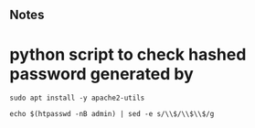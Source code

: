 ## Notes
# python script to check hashed password generated by


```
sudo apt install -y apache2-utils
```

```
echo $(htpasswd -nB admin) | sed -e s/\\$/\\$\\$/g
```

